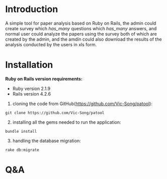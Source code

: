 # Introduction
A simple tool for paper analysis based on Ruby on Rails, the admin could create survey which *has_many* questions which *has_many* answers, and normal user could analyze the papers using the survey both of which are created by the admin, and the amdin could also download the results of the analysis conducted by the users in xls form.
# Installation
**Ruby on Rails version requirements:**
* Ruby version 2.1.9
* Rails version 4.2.6
1. cloning the code from GitHub(https://github.com/Vic-Song/patool):
```
git clone https://github.com/Vic-Song/patool
```
2. installing all the gems needed to run the application:
```
bundle install
```
3. handling the database migration:
```
rake db:migrate
```
# Q&A
